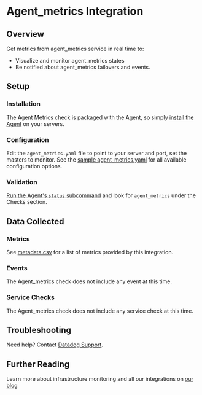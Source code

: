 # Agent_metrics Integration

## Overview

Get metrics from agent_metrics service in real time to:

* Visualize and monitor agent_metrics states
* Be notified about agent_metrics failovers and events.

## Setup
### Installation

The Agent Metrics check is packaged with the Agent, so simply [install the Agent][1] on your servers.

### Configuration

Edit the `agent_metrics.yaml` file to point to your server and port, set the masters to monitor. See the [sample agent_metrics.yaml][2] for all available configuration options.

### Validation

[Run the Agent's `status` subcommand][3] and look for `agent_metrics` under the Checks section.

## Data Collected
### Metrics
See [metadata.csv][4] for a list of metrics provided by this integration.

### Events
The Agent_metrics check does not include any event at this time.

### Service Checks
The Agent_metrics check does not include any service check at this time.

## Troubleshooting
Need help? Contact [Datadog Support][5].

## Further Reading
Learn more about infrastructure monitoring and all our integrations on [our blog][6]


[1]: https://app.datadoghq.com/account/settings#agent
[2]: https://github.com/DataDog/integrations-core/blob/master/agent_metrics/conf.yaml.default
[3]: https://docs.datadoghq.com/agent/faq/agent-commands/#agent-status-and-information
[4]: https://github.com/DataDog/integrations-core/blob/master/agent_metrics/metadata.csv
[5]: http://docs.datadoghq.com/help/
[6]: https://www.datadoghq.com/blog/
